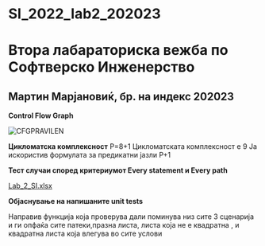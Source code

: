 # SI_2022_lab2_202023
<h1>Втора лабараториска вежба по Софтверско Инженерство</h1>

<h2>Мартин Марјановиќ, бр. на индекс 202023</h2>

**Control Flow Graph**

![CFGPRAVILEN](https://user-images.githubusercontent.com/100298572/171619813-474aa8ba-0a25-4055-b3ad-877c02ad51bb.png)

**Цикломатска комплексност**
P=8+1
Цикломатската комплексност е 9
Ја искористив формулата за предикатни јазли P+1

**Тест случаи според критериумот Every statement и Every path**

[Lab_2_SI.xlsx](https://github.com/MARtinMarjan/SI_2022_lab2_202023/files/8823351/Lab_2_SI.xlsx)

**Објаснување на напишаните unit tests**

Направив функција која проверува дали поминува низ сите 3 сценарија и ги опфаќа сите патеки,празна листа, листа која не е квадратна , и квадратна листа која влегува во сите услови
